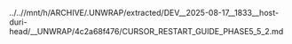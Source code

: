 ../..//mnt/h/ARCHIVE/.UNWRAP/extracted/DEV__2025-08-17__1833__host-duri-head/__UNWRAP/4c2a68f476/CURSOR_RESTART_GUIDE_PHASE5_5_2.md